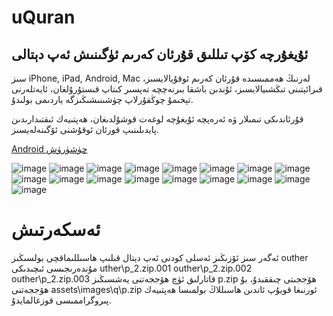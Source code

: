 # uQuran

## ئۇيغۇرچە كۆپ تىللىق قۇرئان كەرىم ئۈگىنىش ئەپ دېتالى

سىز iPhone, iPad, Android, Mac لەرنىڭ ھەممىسىدە قۇرئان كەرىم ئوقۇيالايسىز، قىرائېتىنى تىڭشىيالايسىز، ئۇندىن باشقا بىرنەچچە تەپسىر كىتاپ قىستۇرۇلغان، ئايەتلەرنى تېخىمۇ چوڭقۇرلاپ چۈشىنىشىڭىزگە ياردىمى بولىدۇ.

قۇرئاندىكى تىمىلار ۋە ئەرەپچە ئۇيغۇچە لوغەت قوشۇلدىغان، ھەپتىيەك ئىقتىدارىدىن پايدىلىنىپ قورئان ئوقۇشنى ئۆگىنەلەيسىز.

[Android چۈشۈرۈش](https://raw.githubusercontent.com/ualma/uQuran/master/outher/uQuran1.0.0.apk)

![image](https://raw.githubusercontent.com/ualma/uQuran/master/outher/icon.png)
![image](https://raw.githubusercontent.com/ualma/uQuran/master/outher/ScreenShot/1.png)
![image](https://raw.githubusercontent.com/ualma/uQuran/master/outher/ScreenShot/2.png)
![image](https://raw.githubusercontent.com/ualma/uQuran/master/outher/ScreenShot/3.png)
![image](https://raw.githubusercontent.com/ualma/uQuran/master/outher/ScreenShot/4.png)
![image](https://raw.githubusercontent.com/ualma/uQuran/master/outher/ScreenShot/5.png)
![image](https://raw.githubusercontent.com/ualma/uQuran/master/outher/ScreenShot/6.png)
![image](https://raw.githubusercontent.com/ualma/uQuran/master/outher/ScreenShot/7.png)
![image](https://raw.githubusercontent.com/ualma/uQuran/master/outher/ScreenShot/8.png)
![image](https://raw.githubusercontent.com/ualma/uQuran/master/outher/ScreenShot/9.png)
![image](https://raw.githubusercontent.com/ualma/uQuran/master/outher/ScreenShot/10.png)
![image](https://raw.githubusercontent.com/ualma/uQuran/master/outher/ScreenShot/11.png)
![image](https://raw.githubusercontent.com/ualma/uQuran/master/outher/ScreenShot/12.png)
![image](https://raw.githubusercontent.com/ualma/uQuran/master/outher/ScreenShot/13.png)
![image](https://raw.githubusercontent.com/ualma/uQuran/master/outher/ScreenShot/14.png)
![image](https://raw.githubusercontent.com/ualma/uQuran/master/outher/ScreenShot/15.png)
![image](https://raw.githubusercontent.com/ualma/uQuran/master/outher/ScreenShot/16.png)

# ئەسكەرتىش
ئەگەر سىز ئۆزىڭىز ئەسلى كودنى ئەپ دېتال قىلىپ ھاسىللىماقچى بولسىڭىز outher مۇندەرىجىسى ئىچىدىكى 
uther\p_2.zip.001
outher\p_2.zip.002
outher\p_2.zip.003
قاتارلىق ئۈچ ھۆججەتنى يەشسىڭىز p.zip ھۆججىتى چىققىدۇ، بۇ ھۆججەتنى  assets\images\q\p.zip ئورنىغا قويۇپ ئاندىن ھاسىللاڭ بولمىسا ھەپتىيەك پىروگراممىسى قوزغالمايدۇ.